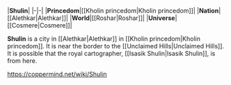 |**Shulin**|
|-|-|
|**Princedom**|[[Kholin princedom\|Kholin princedom]]|
|**Nation**|[[Alethkar\|Alethkar]]|
|**World**|[[Roshar\|Roshar]]|
|**Universe**|[[Cosmere\|Cosmere]]|

**Shulin** is a city in [[Alethkar\|Alethkar]] in [[Kholin princedom\|Kholin princedom]]. It is near the border to the [[Unclaimed Hills\|Unclaimed Hills]].
It is possible that the royal cartographer, [[Isasik Shulin\|Isasik Shulin]], is from here.



https://coppermind.net/wiki/Shulin